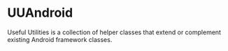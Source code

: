 # UUAndroid
Useful Utilities is a collection of helper classes that extend or complement existing Android framework classes.
